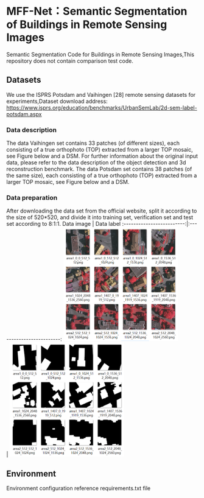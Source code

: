 # MFF-Net：Semantic Segmentation of Buildings in Remote Sensing Images
Semantic Segmentation Code for Buildings in Remote Sensing Images,This repository does not contain comparison test code.
## Datasets
We use the ISPRS Potsdam and Vaihingen [28] remote sensing datasets for experiments,Dataset download address: 
https://www.isprs.org/education/benchmarks/UrbanSemLab/2d-sem-label-potsdam.aspx
### Data description
The data Vaihingen set contains 33 patches (of different sizes), each consisting of a true orthophoto (TOP) extracted from a larger TOP mosaic, see Figure below and a DSM. For further information about the original input data, please refer to the data description of the object detection and 3d reconstruction benchmark.
The data Potsdam set contains 38 patches (of the same size), each consisting of a true orthophoto (TOP) extracted from a larger TOP mosaic, see Figure below and a DSM. 
### Data preparation
After downloading the data set from the official website, split it according to the size of 520*520, and divide it into training set, verification set and test set according to 8:1:1.
Data image             |  Data label
:-------------------------:|:-------------------------:
<img src="https://github.com/zhaowqiu/MFF-Net/blob/main/pic/1.png" width="300" height="300" alt="数据集"/><br/>  |  <img src="https://github.com/zhaowqiu/MFF-Net/blob/main/pic/2.png" width="300" height="300" alt="数据集"/><br/>
## Environment
Environment configuration reference requirements.txt file
